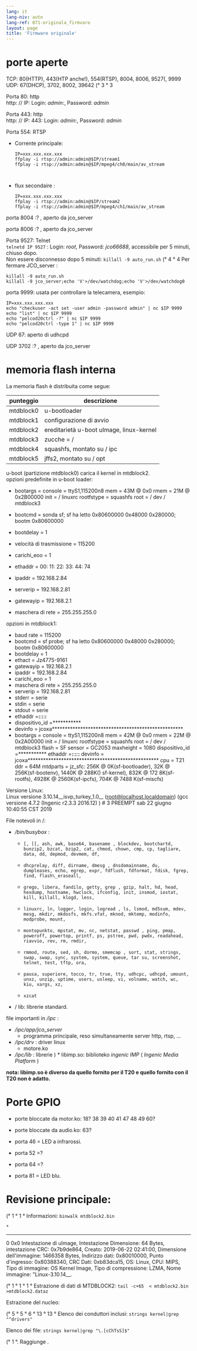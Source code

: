 ```yaml
---
lang: it
lang-niv: auto
lang-ref: 071-originala_firmvaro
layout: page
title: 'Firmware originale'
---
```


# porte aperte

TCP: 80(HTTP), 443(HTP anche!), 554(RTSP), 8004, 8006, 9527(, 9999  
UDP: 67(DHCP), 3702, 8002, 39642 (° 3 ° 3

Porta 80: http  
http: // IP: Login: _admin:_, Password: _admin_

Porta 443: http  
http: // IP: 443: Login: _admin:_, Password: _admin_

Porta 554: RTSP  
* Corrente principale: 



    ```
    IP=xxx.xxx.xxx.xxx
    ffplay -i rtsp://admin:admin@$IP/stream1
    ffplay -i rtsp://admin:admin@$IP/mpeg4/ch0/main/av_stream



    ```
* flux secondaire :



    ```
    IP=xxx.xxx.xxx.xxx
    ffplay -i rtsp://admin:admin@$IP/stream2
    ffplay -i rtsp://admin:admin@$IP/mpeg4/ch1/main/av_stream
    ````

porta 8004 :? , aperto da jco_server



porta 8006 :? , aperto da jco_server




Porta 9527: Telnet  
`telnetd IP 9527` : Login: _root_, Password: _jco66688_, accessibile per 5 minuti, chiuso dopo.  
Non essere disconnesso dopo 5 minuti: `killall -9 auto_run.sh`  (° 4 ° 4
Per fermare JCO_server : 
 
 

```
killall -9 auto_run.sh
killall -9 jco_server;echo 'V'>/dev/watchdog;echo 'V'>/dev/watchdog0
```

porta 9999: usata per controllare la telecamera, esempio:

```
IP=xxx.xxx.xxx.xxx
echo "checkuser -act set -user admin -password admin" | nc $IP 9999
echo "list" | nc $IP 9999
echo "pelcod20ctrl -?" | nc $IP 9999
echo "pelcod20ctrl -type 1" | nc $IP 9999
```

UDP 67: aperto di udhcpd

UDP 3702 :? , aperto da jco_server




# memoria flash interna
La memoria flash è distribuita come segue:

punteggio | descrizione |
--- | --- |
mtdblock0 | u-bootloader |
mtdblock1 | configurazione di avvio |
mtdblock2 | ereditarietà u-boot uImage, linux-kernel |
mtdblock3 | zucche = / |
mtdblock4 | squashfs, montato su / ipc |
mtdblock5 | jffs2, montato su / opt |

u-boot (partizione mtdblock0) carica il kernel in mtdblock2.  
opzioni predefinite in u-boot loader:  
* bootargs = console = ttyS1,115200n8 mem = 43M @ 0x0 rmem = 21M @ 0x2B00000 init = / linuxrc rootfstype = squashfs root = / dev / mtdblock3


* bootcmd = sonda sf; sf ha letto 0x80600000 0x48000 0x280000; bootm 0x80600000


* bootdelay = 1


* velocità di trasmissione = 115200


* carichi\_eoo = 1


* ethaddr = 00: 11: 22: 33: 44: 74


* ipaddr = 192.168.2.84


* serverip = 192.168.2.81


* gatewayip = 192.168.2.1


* maschera di rete = 255.255.255.0



opzioni in mtdblock1:
* baud rate = 115200
* bootcmd = sf probe; sf ha letto 0x80600000 0x48000 0x280000; bootm 0x80600000
* bootdelay = 1
* ethact = Jz4775-9161
* gatewayip = 192.168.2.1
* ipaddr = 192.168.2.84
* carichi\_eoo = 1
* maschera di rete = 255.255.255.0
* serverip = 192.168.2.81
* stderr = serie
* stdin = serie
* stdout = serie
* ethaddr =**:**:**:**:**:**
* dispositivo\_id =***********
* devinfo = jcoxa***************************************************
* bootargs = console = ttyS1,115200n8 mem = 42M @ 0x0 rmem = 22M @ 0x2A00000 init = / linuxrc rootfstype = squashfs root = / dev / mtdblock3 flash = SF sensor = GC2053 maxheight = 1080 dispositivo\_id =*********** ethaddr =**:**:**:**:**:** devinfo = jcoxa*************************************************** cpu = T21 ddr = 64M mtdparts = jz\_sfc: 256K @ 0K(sf-bootloader), 32K @ 256K(sf-bootenv), 1440K @ 288K() sf-kernel), 832K @ 172 8K(sf-rootfs), 4928K @ 2560K(sf-ipcfs), 704K @ 7488 K(sf-miscfs)


Versione Linux:  
Linux versione 3.10.14\_\_isvp\_turkey\_1.0\_\_ (root@localhost.localdomain) (gcc versione 4.7.2 (Ingenic r2.3.3 2016.12) ) # 3 PREEMPT sab 22 giugno 10:40:55 CST 2019


File notevoli in /:
* _/bin/busybox_ : 
  *     [, [[, ash, awk, base64, basename , blockdev, bootchartd, bunzip2, bzcat, bzip2, cat, chmod, chown, cmp, cp, tagliare, data, dd, depmod, devmem, df,
  *     dhcprelay, diff, dirname, dmesg , dnsdomainname, du, dumpleases, echo, egrep, expr, fdflush, fdformat, fdisk, fgrep, find, flash\_eraseall,
  *     grego, libera, fandilo, getty, grep , gzip, halt, hd, head, hexdump, hostname, hwclock, ifconfig, init, insmod, iostat, kill, killall, klogd, less,
  *     linuxrc, ln, logger, login, logread , ls, lsmod, md5sum, mdev, mesg, mkdir, mkdosfs, mkfs.vfat, mknod, mktemp, modinfo, modprobe, mount,
  *     montopunkto, mpstat, mv, nc, netstat, passwd , ping, pmap, poweroff, powertop, printf, ps, pstree, pwd, pwdx, readahead, riavvio, rev, rm, rmdir,
  *     rmmod, route, sed, sh, dormo, smemcap , sort, stat, strings, swap, swap, sync, system, system, queue, tar su, screenshot, telnet, test, tftp, ora,
  *     pausa, superiore, tocco, tr, true, tty, udhcpc, udhcpd, umount, unxz, unzip, uptime, users, usleep, vi, volname, watch, wc, kiu, xargs, xz,
  *     xzcat

* / lib: librerie standard.



file importanti in _/ipc_ :
* _/ipc/app/jco\_server_
  * programma principale, reso simultaneamente server http, rtsp, ...
* _/ipc/drv_ : driver linux
  * motore.ko
* _/ipc/lib_ : librerie
)  * libimp.so: biblioteko _ingenic_ _IMP_ ( _Ingenic Media Platform_ )


**nota: libimp.so è diverso da quello fornito per il T20 e quello fornito con il T20 non è adatto.**

# Porte GPIO

* porte bloccate da motor.ko: 18? 38 39 40 41 47 48 49 60?


* porte bloccate da audio.ko: 63?


* porta 46 = LED a infrarossi.


* porta 52 =?


* porta 64 =?


* porta 81 = LED blu.



# Revisione principale:
(° 1 ° 1 ° Informazioni:
    `binwalk mtdblock2.bin`


    * 
--------------------------------------------------------------------------------
0 0x0 Intestazione di uImage, Intestazione Dimensione: 64 Bytes, intestazione CRC: 0x7b9de864, Creato: 2019-06-22 02:41:00, Dimensione dell'immagine: 1466358 Bytes, Indirizzo dati: 0x80010000, Punto d'ingresso: 0x80388340, CRC Dati: 0xb83dca15, OS: Linux, CPU: MIPS, Tipo di immagine: OS Kernel Image, Tipo di compressione: LZMA, Nome immagine: "Linux-3.10.14__.

(° 1 ° 1 ° 1 ° Estrazione di dati di MTDBLOCK2:
    `tail -c+65  < mtdblock2.bin >mtdblock2.dataz`

Estrazione del nucleo:


(° 5 ° 5 ° 6 ° 13 ° 13 ° Elenco dei conduttori inclusi:    `strings kernel|grep "^drivers"`

Elenco dei file:
    `strings kernel|grep "\.[cChTsS]$"`









(° 1 °. Raggiunge
.
